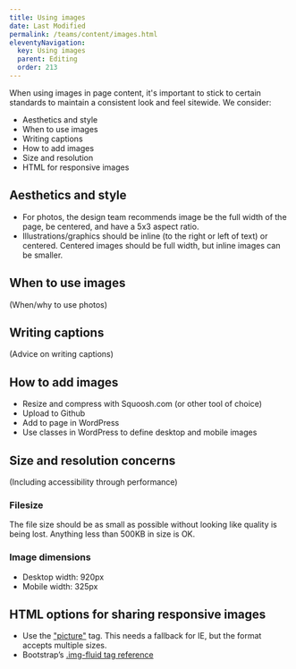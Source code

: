 ```yaml
---
title: Using images
date: Last Modified 
permalink: /teams/content/images.html
eleventyNavigation:
  key: Using images
  parent: Editing
  order: 213
---
```


When using images in page content, it's important to stick to certain standards to maintain a consistent look and feel sitewide. We consider:

* Aesthetics and style
* When to use images
* Writing captions
* How to add images
* Size and resolution
* HTML for responsive images

## Aesthetics and style

* For photos, the design team recommends image be the full width of the page, be centered, and have a 5x3 aspect ratio.
* Illustrations/graphics should be inline (to the right or left of text) or centered. Centered images should be full width, but inline images can be smaller.

## When to use images

(When/why to use photos)

## Writing captions

(Advice on writing captions)

## How to add images

* Resize and compress with Squoosh.com (or other tool of choice)
* Upload to Github
* Add to page in WordPress
* Use classes in WordPress to define desktop and mobile images

## Size and resolution concerns 

(Including accessibility through performance)

### Filesize

The file size should be as small as possible without looking like quality is being lost. Anything less than 500KB in size is OK. 

### Image dimensions

* Desktop width: 920px
* Mobile width: 325px

## HTML options for sharing responsive images

* Use the ["picture"](https://webdesign.tutsplus.com/tutorials/quick-tip-how-to-use-html5-picture-for-responsive-images--cms-21015) tag. This needs a fallback for IE, but the format accepts multiple sizes.
* Bootstrap’s [.img-fluid tag reference](https://getbootstrap.com/docs/4.0/content/images/)
